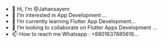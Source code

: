 - 👋 Hi, I’m @Jahansayem
- 👀 I’m interested in App Development ...
- 🌱 I’m currently learning Flutter App Development...
- 💞️ I’m looking to collaborate on Flutter Apps Development ...
- 📫 How to reach me 
Whatsapp : +8801637885616...

<!---
Jahansayem/Jahansayem is a ✨ special ✨ repository because its `README.md` (this file) appears on your GitHub profile.
You can click the Preview link to take a look at your changes.
--->
